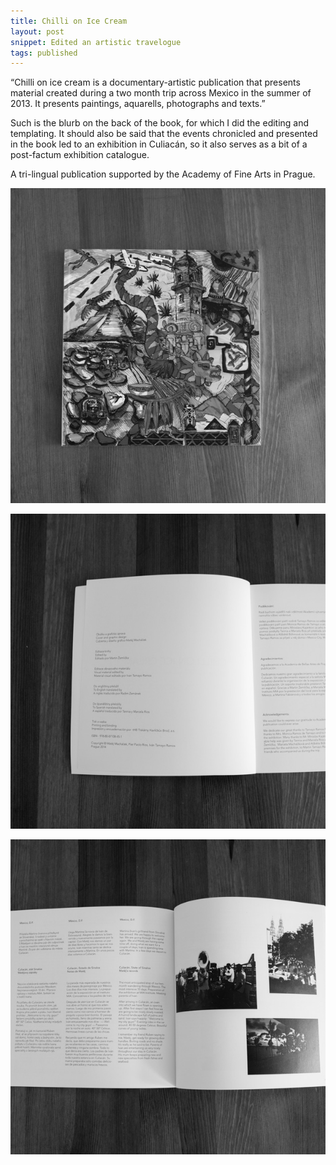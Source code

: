 ```yaml
---
title: Chilli on Ice Cream
layout: post
snippet: Edited an artistic travelogue
tags: published
---
```


“Chilli on ice cream is a documentary-artistic publication that presents
material created during a two month trip across Mexico in the summer of 2013.
It presents paintings, aquarells, photographs and texts.”

Such is the blurb on the back of the book, for which I did the editing and
templating. It should also be said that the events chronicled and presented in
the book led to an exhibition in Culiacán, so it also serves as a bit of a
post-factum exhibition catalogue.


A tri-lingual publication supported by the Academy of Fine Arts in Prague.


![](/img/chilli.1.jpg)

![](/img/chilli.2.jpg)

![](/img/chilli.3.jpg)
